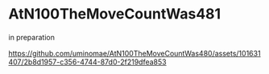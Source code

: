 # AtN100TheMoveCountWas481
in preparation　　

https://github.com/uminomae/AtN100TheMoveCountWas480/assets/101631407/2b8d1957-c356-4744-87d0-2f219dfea853

